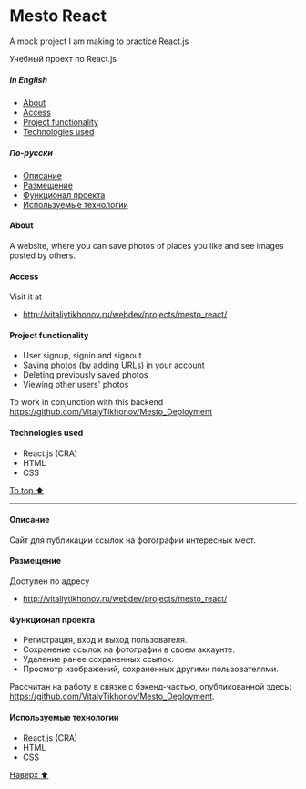 # Mesto React
A mock project I am making to practice React.js

Учебный проект по React.js
<!-- toc -->
##### In English
- [About](#About)
- [Access](#Access)
- [Project functionality](#Project-functionality)
- [Technologies used](#Technologies-used)
##### По-русски
- [Описание](#Описание)
- [Размещение](#Размещение)
- [Функционал проекта](#Функционал-проекта)
- [Используемые технологии](#Используемые-технологии)
<!-- tocstop -->

#### About
A website, where you can save photos of places you like and see images posted by others.
#### Access
Visit it at
- http://vitaliytikhonov.ru/webdev/projects/mesto_react/

#### Project functionality
- User signup, signin and signout
- Saving photos (by adding URLs) in your account
- Deleting previously saved photos
- Viewing other users' photos

To work in conjunction with this backend https://github.com/VitalyTikhonov/Mesto_Deployment

#### Technologies used
- React.js (CRA)
- HTML
- CSS

[To top :arrow_up:](#mesto-react)
***
#### Описание
Сайт для публикации ссылок на фотографии интересных мест.
#### Размещение
Доступен по адресу
- http://vitaliytikhonov.ru/webdev/projects/mesto_react/

#### Функционал проекта
- Регистрация, вход и выход пользователя.
- Сохранение ссылок на фотографии в своем аккаунте.
- Удаление ранее сохраненных ссылок.
- Просмотр изображений, сохраненных другими пользователями.

Рассчитан на работу в связке с бэкенд-частью, опубликованной здесь: https://github.com/VitalyTikhonov/Mesto_Deployment.

#### Используемые технологии
- React.js (CRA)
- HTML
- CSS

[Наверх :arrow_up:](#mesto-react)
